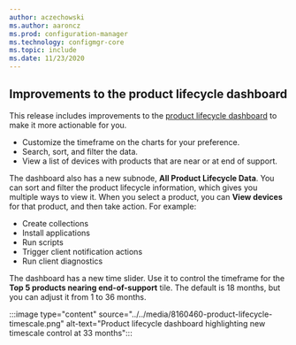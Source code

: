 ```yaml
---
author: aczechowski
ms.author: aaroncz
ms.prod: configuration-manager
ms.technology: configmgr-core
ms.topic: include
ms.date: 11/23/2020
---
```


## <a name="bkmk_lifedash"></a> Improvements to the product lifecycle dashboard

<!--8160460-->

This release includes improvements to the [product lifecycle dashboard](../../../../clients/manage/asset-intelligence/product-lifecycle-dashboard.md) to make it more actionable for you.

- Customize the timeframe on the charts for your preference.
- Search, sort, and filter the data.
- View a list of devices with products that are near or at end of support.

The dashboard also has a new subnode, **All Product Lifecycle Data**. You can sort and filter the product lifecycle information, which gives you multiple ways to view it. When you select a product, you can **View devices** for that product, and then take action. For example:

- Create collections
- Install applications
- Run scripts
- Trigger client notification actions
- Run client diagnostics

The dashboard has a new time slider. Use it to control the timeframe for the **Top 5 products nearing end-of-support** tile. The default is 18 months, but you can adjust it from 1 to 36 months.

:::image type="content" source="../../media/8160460-product-lifecycle-timescale.png" alt-text="Product lifecycle dashboard highlighting new timescale control at 33 months":::
